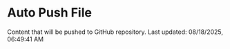 # Auto Push File

Content that will be pushed to GitHub repository.
Last updated: 08/18/2025, 06:49:41 AM